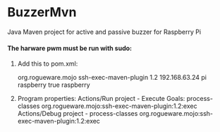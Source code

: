 # BuzzerMvn

Java Maven project for active and passive buzzer for Raspberry Pi

#### The harware pwm must be run with sudo:
1. Add this to pom.xml:

    <build> 
        <plugins>
            <plugin>
                <groupId>org.rogueware.mojo</groupId>
                <artifactId>ssh-exec-maven-plugin</artifactId>
                <version>1.2</version>
                <configuration>
                    <sshHost>192.168.63.24</sshHost>
                    <sshUsername>pi</sshUsername>
                    <sshPassword>raspberry</sshPassword>
                    <sudo>true</sudo>
                    <sudoPassword>raspberry</sudoPassword>
                </configuration>
            </plugin>
        </plugins>
    </build>
	
2. Program properties:
Actions/Run project - Execute Goals: process-classes org.rogueware.mojo:ssh-exec-maven-plugin:1.2:exec
Actions/Debug project - process-classes org.rogueware.mojo:ssh-exec-maven-plugin:1.2:exec
